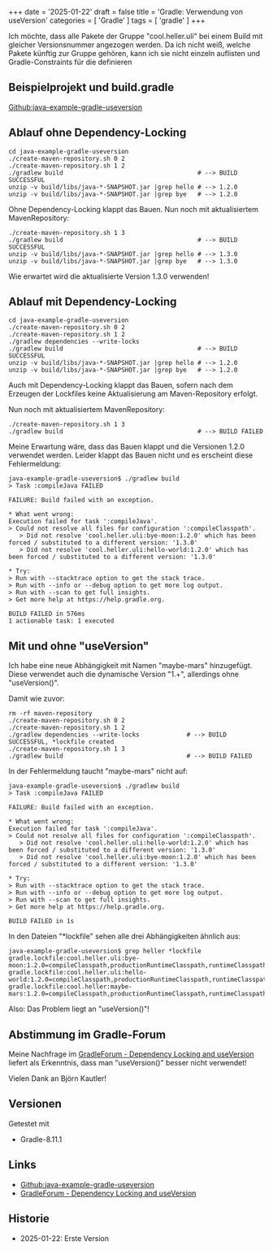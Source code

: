 +++
date = '2025-01-22'
draft = false
title = 'Gradle: Verwendung von useVersion'
categories = [ 'Gradle' ]
tags = [ 'gradle' ]
+++

<!--
Gradle: Verwendung von useVersion
=================================
-->

Ich möchte, dass alle Pakete der Gruppe
"cool.heller.uli" bei einem Build mit gleicher
Versionsnummer angezogen werden. Da ich nicht
weiß, welche Pakete künftig zur Gruppe gehören,
kann ich sie nicht einzeln auflisten und
Gradle-Constraints für die definieren

<!--more-->

Beispielprojekt und build.gradle
--------------------------------

[Github:java-example-gradle-useversion](https://github.com/uli-heller/java-example-gradle-useversion)

Ablauf ohne Dependency-Locking
------------------------------

```
cd java-example-gradle-useversion
./create-maven-repository.sh 0 2
./create-maven-repository.sh 1 2
./gradlew build                                     # --> BUILD SUCCESSFUL
unzip -v build/libs/java-*-SNAPSHOT.jar |grep hello # --> 1.2.0
unzip -v build/libs/java-*-SNAPSHOT.jar |grep bye   # --> 1.2.0
```

Ohne Dependency-Locking klappt das Bauen.
Nun noch mit aktualisiertem MavenRepository:

```
./create-maven-repository.sh 1 3
./gradlew build                                     # --> BUILD SUCCESSFUL
unzip -v build/libs/java-*-SNAPSHOT.jar |grep hello # --> 1.3.0
unzip -v build/libs/java-*-SNAPSHOT.jar |grep bye   # --> 1.3.0
```

Wie erwartet wird die aktualisierte Version 1.3.0
verwenden!

Ablauf mit Dependency-Locking
------------------------------

```
cd java-example-gradle-useversion
./create-maven-repository.sh 0 2
./create-maven-repository.sh 1 2
./gradlew dependencies --write-locks
./gradlew build                                     # --> BUILD SUCCESSFUL
unzip -v build/libs/java-*-SNAPSHOT.jar |grep hello # --> 1.2.0
unzip -v build/libs/java-*-SNAPSHOT.jar |grep bye   # --> 1.2.0
```

Auch mit Dependency-Locking klappt das Bauen,
sofern nach dem Erzeugen der Lockfiles
keine Aktualisierung am Maven-Repository erfolgt.

Nun noch mit aktualisiertem MavenRepository:

```
./create-maven-repository.sh 1 3
./gradlew build                                     # --> BUILD FAILED
```

Meine Erwartung wäre, dass das Bauen klappt und die Versionen
1.2.0 verwendet werden. Leider klappt das Bauen nicht
und es erscheint diese Fehlermeldung:

```
java-example-gradle-useversion$ ./gradlew build
> Task :compileJava FAILED

FAILURE: Build failed with an exception.

* What went wrong:
Execution failed for task ':compileJava'.
> Could not resolve all files for configuration ':compileClasspath'.
   > Did not resolve 'cool.heller.uli:bye-moon:1.2.0' which has been forced / substituted to a different version: '1.3.0'
   > Did not resolve 'cool.heller.uli:hello-world:1.2.0' which has been forced / substituted to a different version: '1.3.0'

* Try:
> Run with --stacktrace option to get the stack trace.
> Run with --info or --debug option to get more log output.
> Run with --scan to get full insights.
> Get more help at https://help.gradle.org.

BUILD FAILED in 576ms
1 actionable task: 1 executed
```

Mit und ohne "useVersion"
-------------------------

Ich habe eine neue Abhängigkeit mit Namen "maybe-mars"
hinzugefügt. Diese verwendet auch die dynamische Version "1.+",
allerdings ohne "useVersion()".

Damit wie zuvor:

```
rm -rf maven-repository
./create-maven-repository.sh 0 2
./create-maven-repository.sh 1 2
./gradlew dependencies --write-locks             # --> BUILD SUCCESSFUL, *lockfile created
./create-maven-repository.sh 1 3
./gradlew build                                  # --> BUILD FAILED
```

In der Fehlermeldung taucht "maybe-mars" nicht auf:

```
java-example-gradle-useversion$ ./gradlew build
> Task :compileJava FAILED

FAILURE: Build failed with an exception.

* What went wrong:
Execution failed for task ':compileJava'.
> Could not resolve all files for configuration ':compileClasspath'.
   > Did not resolve 'cool.heller.uli:hello-world:1.2.0' which has been forced / substituted to a different version: '1.3.0'
   > Did not resolve 'cool.heller.uli:bye-moon:1.2.0' which has been forced / substituted to a different version: '1.3.0'

* Try:
> Run with --stacktrace option to get the stack trace.
> Run with --info or --debug option to get more log output.
> Run with --scan to get full insights.
> Get more help at https://help.gradle.org.

BUILD FAILED in 1s
```

In den Dateien "*lockfile" sehen alle drei Abhängigkeiten ähnlich aus:

```
java-example-gradle-useversion$ grep heller *lockfile
gradle.lockfile:cool.heller.uli:bye-moon:1.2.0=compileClasspath,productionRuntimeClasspath,runtimeClasspath,testCompileClasspath,testRuntimeClasspath
gradle.lockfile:cool.heller.uli:hello-world:1.2.0=compileClasspath,productionRuntimeClasspath,runtimeClasspath,testCompileClasspath,testRuntimeClasspath
gradle.lockfile:cool.heller:maybe-mars:1.2.0=compileClasspath,productionRuntimeClasspath,runtimeClasspath,testCompileClasspath,testRuntimeClasspath
```

Also: Das Problem liegt an "useVersion()"!

Abstimmung im Gradle-Forum
--------------------------

Meine Nachfrage im [GradleForum - Dependency Locking and useVersion](https://discuss.gradle.org/t/dependency-locking-and-useversion/50256)
liefert als Erkenntnis, dass man "useVersion()" besser nicht verwendet!

Vielen Dank an Björn Kautler!

Versionen
---------

Getestet mit

- Gradle-8.11.1

Links
-----

- [Github:java-example-gradle-useversion](https://github.com/uli-heller/java-example-gradle-useversion)
- [GradleForum - Dependency Locking and useVersion](https://discuss.gradle.org/t/dependency-locking-and-useversion/50256)

Historie
--------

- 2025-01-22: Erste Version
